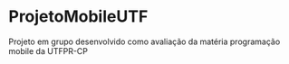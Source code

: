 # ProjetoMobileUTF
Projeto em grupo desenvolvido como avaliação da matéria programação mobile da UTFPR-CP
